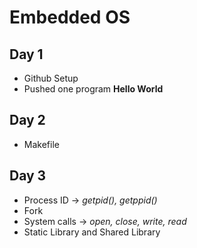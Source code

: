 # Embedded OS

## Day 1
- Github Setup
- Pushed one program **Hello World**

## Day 2
- Makefile

## Day 3
- Process ID -> *getpid(), getppid()* 
- Fork
- System calls -> *open, close, write, read*
- Static Library and Shared Library